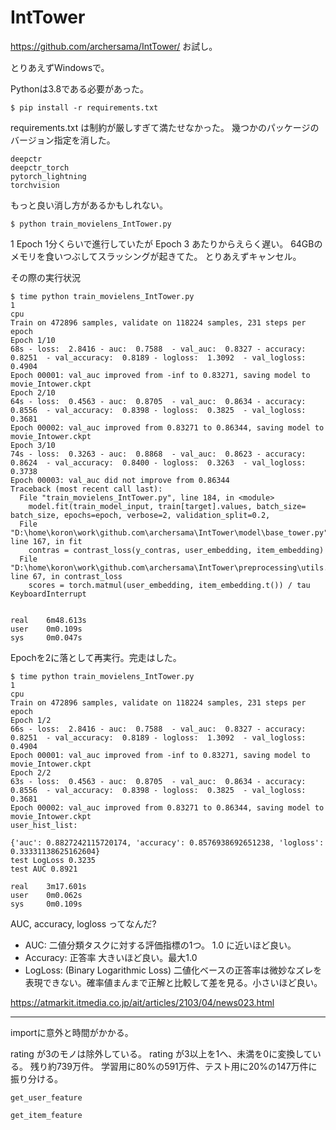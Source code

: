 # IntTower

<https://github.com/archersama/IntTower/> お試し。

とりあえずWindowsで。

Pythonは3.8である必要があった。

```console
$ pip install -r requirements.txt
```

requirements.txt は制約が厳しすぎて満たせなかった。
幾つかのパッケージのバージョン指定を消した。

```
deepctr
deepctr_torch
pytorch_lightning
torchvision
```

もっと良い消し方があるかもしれない。

```
$ python train_movielens_IntTower.py
```

1 Epoch 1分くらいで進行していたが
Epoch 3 あたりからえらく遅い。
64GBのメモリを食いつぶしてスラッシングが起きてた。
とりあえずキャンセル。

その際の実行状況

```console
$ time python train_movielens_IntTower.py
1
cpu
Train on 472896 samples, validate on 118224 samples, 231 steps per epoch
Epoch 1/10
68s - loss:  2.8416 - auc:  0.7588  - val_auc:  0.8327 - accuracy:  0.8251  - val_accuracy:  0.8189 - logloss:  1.3092  - val_logloss:  0.4904
Epoch 00001: val_auc improved from -inf to 0.83271, saving model to movie_Intower.ckpt
Epoch 2/10
64s - loss:  0.4563 - auc:  0.8705  - val_auc:  0.8634 - accuracy:  0.8556  - val_accuracy:  0.8398 - logloss:  0.3825  - val_logloss:  0.3681
Epoch 00002: val_auc improved from 0.83271 to 0.86344, saving model to movie_Intower.ckpt
Epoch 3/10
74s - loss:  0.3263 - auc:  0.8868  - val_auc:  0.8623 - accuracy:  0.8624  - val_accuracy:  0.8400 - logloss:  0.3263  - val_logloss:  0.3738
Epoch 00003: val_auc did not improve from 0.86344
Traceback (most recent call last):
  File "train_movielens_IntTower.py", line 184, in <module>
    model.fit(train_model_input, train[target].values, batch_size= batch_size, epochs=epoch, verbose=2, validation_split=0.2,
  File "D:\home\koron\work\github.com\archersama\IntTower\model\base_tower.py", line 167, in fit
    contras = contrast_loss(y_contras, user_embedding, item_embedding)
  File "D:\home\koron\work\github.com\archersama\IntTower\preprocessing\utils.py", line 67, in contrast_loss
    scores = torch.matmul(user_embedding, item_embedding.t()) / tau
KeyboardInterrupt


real    6m48.613s
user    0m0.109s
sys     0m0.047s
```

Epochを2に落として再実行。完走はした。

```console
$ time python train_movielens_IntTower.py
1
cpu
Train on 472896 samples, validate on 118224 samples, 231 steps per epoch
Epoch 1/2
66s - loss:  2.8416 - auc:  0.7588  - val_auc:  0.8327 - accuracy:  0.8251  - val_accuracy:  0.8189 - logloss:  1.3092  - val_logloss:  0.4904
Epoch 00001: val_auc improved from -inf to 0.83271, saving model to movie_Intower.ckpt
Epoch 2/2
63s - loss:  0.4563 - auc:  0.8705  - val_auc:  0.8634 - accuracy:  0.8556  - val_accuracy:  0.8398 - logloss:  0.3825  - val_logloss:  0.3681
Epoch 00002: val_auc improved from 0.83271 to 0.86344, saving model to movie_Intower.ckpt
user_hist_list:

{'auc': 0.8827242115720174, 'accuracy': 0.8576938692651238, 'logloss': 0.33331138625162604}
test LogLoss 0.3235
test AUC 0.8921

real    3m17.601s
user    0m0.062s
sys     0m0.109s
```


AUC, accuracy, logloss ってなんだ?

* AUC: 二値分類タスクに対する評価指標の1つ。 1.0 に近いほど良い。
* Accuracy: 正答率 大きいほど良い。最大1.0
* LogLoss: (Binary Logarithmic Loss) 二値化ベースの正答率は微妙なズレを表現できない。確率値まんまで正解と比較して差を見る。小さいほど良い。

<https://atmarkit.itmedia.co.jp/ait/articles/2103/04/news023.html>

---

importに意外と時間がかかる。

rating が3のモノは除外している。
rating が3以上を1へ、未満を0に変換している。
残り約739万件。
学習用に80%の591万件、テスト用に20%の147万件に振り分ける。

`get_user_feature`

`get_item_feature`
